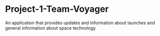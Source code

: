 # Project-1-Team-Voyager
An application that provides updates and information about launches and general information about space technology
